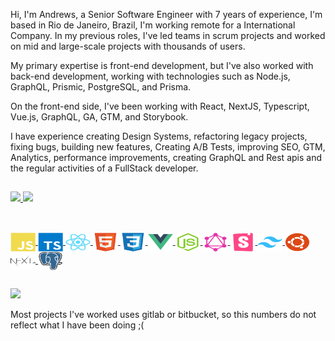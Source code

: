 Hi, I'm Andrews, a Senior Software Engineer with 7 years of experience, I'm based in Rio de Janeiro, Brazil, I'm working remote for a International Company. In my previous roles, I've led teams in scrum projects and worked on mid and large-scale projects with thousands of users.

My primary expertise is front-end development, but I've also worked with back-end development, working with technologies such as Node.js, GraphQL, Prismic, PostgreSQL, and Prisma. 

On the front-end side, I've been working with React, NextJS, Typescript, Vue.js, GraphQL, GA, GTM, and Storybook.

I have experience creating Design Systems, refactoring legacy projects, fixing bugs, building new features, Creating A/B Tests, improving SEO, GTM, Analytics, performance improvements, creating GraphQL and Rest apis and the regular activities of a FullStack developer.

  ##
  
<div>
<a href="https://github.com/frontandrews">
<img height="200em" src="https://github-readme-stats.vercel.app/api?username=frontandrews&show_icons=true&theme=dracula&include_all_comits=true&count_private=true"/>
<img height="200em%" src="https://github-readme-stats.vercel.app/api/top-langs/?username=frontandrews&layout-compact&langs_count=16&theme=dracula"/>
</div>
  
  ##

<div style="display: inline_block"><br>
  <img align="center" alt="Js" height="30" width="40" src="https://raw.githubusercontent.com/devicons/devicon/master/icons/javascript/javascript-plain.svg">
  <img align="center" alt="Ts" height="30" width="40" src="https://raw.githubusercontent.com/devicons/devicon/master/icons/typescript/typescript-plain.svg">
  <img align="center" alt="React" height="30" width="40" src="https://raw.githubusercontent.com/devicons/devicon/master/icons/react/react-original.svg">
  <img align="center" alt="HTML" height="30" width="40" src="https://raw.githubusercontent.com/devicons/devicon/master/icons/html5/html5-original.svg">
  <img align="center" alt="CSS" height="30" width="40" src="https://raw.githubusercontent.com/devicons/devicon/master/icons/css3/css3-original.svg">
  <img align="center" alt="Sass" height="30" width="40" src="https://raw.githubusercontent.com/devicons/devicon/master/icons/vuejs/vuejs-original.svg">
  <img align="center" alt="Node" height="30" width="40" src="https://raw.githubusercontent.com/devicons/devicon/master/icons/nodejs/nodejs-original.svg">
  <img align="center" alt="graphql" height="30" width="40" src="https://raw.githubusercontent.com/devicons/devicon/master/icons/graphql/graphql-plain.svg">
  <img align="center" alt="storybook" height="30" width="40" src="https://raw.githubusercontent.com/devicons/devicon/master/icons/storybook/storybook-original.svg">
  <img align="center" alt="tailwindcss" height="30" width="40" src="https://raw.githubusercontent.com/devicons/devicon/master/icons/tailwindcss/tailwindcss-plain.svg">
 <img align="center" alt="ubuntu" height="30" width="40" src="https://raw.githubusercontent.com/devicons/devicon/master/icons/ubuntu/ubuntu-plain.svg">
 <img align="center" alt="next" height="30" width="40" src="https://raw.githubusercontent.com/devicons/devicon/master/icons/nextjs/nextjs-original-wordmark.svg">
 <img align="center" alt="postgresql" height="30" width="40" src="https://raw.githubusercontent.com/devicons/devicon/master/icons/postgresql/postgresql-original.svg">
</div>
  
  ##
 
<div> 
  <a href = "mailto:andrews.ribeiro.gomes@gmail.com"><img src="https://img.shields.io/badge/-Gmail-%23333?style=for-the-badge&logo=gmail&logoColor=white" target="_blank"></a>
</div>

Most projects I've worked uses gitlab or bitbucket, so this numbers do not reflect what I have been doing ;(

